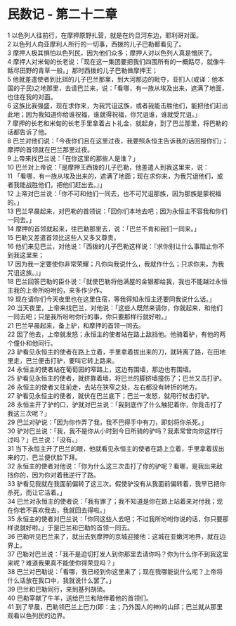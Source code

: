 # 民数记 - 第二十二章
  
 1 以色列人往前行，在摩押原野扎营，就是在约旦河东边，耶利哥对面。  
 2 以色列人向亚摩利人所行的一切事，西拨的儿子巴勒都看见了。  
 3 摩押人极其惧怕以色列民，因为他们众多；摩押人对以色列人真是憎厌了。  
 4 摩押人对米甸的长老说：「现在这一集团要把我们四围所有的一概餂尽，就像牛餂尽田野的青草一般。」那时西拨的儿子巴勒做摩押王；  
 5 他就差遣使者到比珥的儿子巴兰那里，到大河那边的毗夺，亚扪人(或译：他本国的子民)之地那里，去请巴兰来，说：「看哪，有一族从埃及出来，遮满了地面，也住在我的对面。  
 6 这族比我强盛，现在求你来，为我咒诅这族，或者我能击胜他们，能把他们赶出此地；因为我知道你给谁祝福，谁就得祝福，你咒诅谁，谁就受咒诅。」  
 7 摩押的长老和米甸的长老手里拿着占卜礼金，就起身，到了巴兰那里，将巴勒的话都告诉了他。  
 8 巴兰对他们说：「今夜你们且在这里过夜，我要照永恒主告诉我的话回报你们」；摩押的首领就在巴兰那里过夜。  
 9 上帝来找巴兰说：「在你这里的那些人是谁？」  
 10 巴兰对上帝说：「是摩押王西拨的儿子巴勒，他差遣人到我这里来，说：  
 11 「看哪，有一族从埃及出来的，遮满了地面；现在求你来，为我咒诅他们，或者我能战胜他们，把他们赶出去。』」  
 12 上帝对巴兰说：「你不可和他们一同去，也不可咒诅那族，因为那族是蒙祝福的。」  
 13 巴兰早晨起来，对巴勒的首领说：「回你们本地去吧；因为永恒主不容我和你们一同去。」  
 14 摩押的首领就起来，往巴勒那里去，说：「巴兰不肯和我们一同来。」  
 15 巴勒又差遣首领比这些人又多又尊贵。  
 16 他们来见巴兰，对他说：「西拨的儿子巴勒这样说：『求你别让什么事阻止你不到我这里来；  
 17 因为我一定要使你非常荣耀；凡你向我说什么，我就作什么；只求你来，为我咒诅这族。』」  
 18 巴兰回答巴勒的臣仆说：「就使巴勒将他满屋的金银都给我，我也不能越过永恒主我的上帝所吩咐的，来多作少作。  
 19 现在请你们今天夜里也在这里住宿，等我得知永恒主还要同我说什么话。」  
 20 当天夜里，上帝来找巴兰，对他说：「这些人既然来请你，你就起来，和他们一同去吧；只是我所吩咐你行的事，你只要那样行就好啦。」  
 21 巴兰早晨起来，备上驴，和摩押的首领一同去。  
 22 因了他去，上帝就发怒；永恒主的使者站在路上敌挡他。他骑着驴，有他的两个僮仆和他同行。  
 23 驴看见永恒主的使者在路上立着，手里拿着拔出来的刀，就转离了路，在田地里走，巴兰便击打驴，要叫它转上路来。  
 24 永恒主的使者站在葡萄园的窄路上，这边有围墙，那边也有围墙。  
 25 驴看见永恒主的使者，就挤靠着墙，将巴兰的脚挤墙撞伤了；巴兰又击打驴。  
 26 永恒主的使者又往前走，去站在狭窄之处，左右都没有转折的地方。  
 27 驴看见永恒主的使者，就伏在巴兰底下；巴兰一发怒，就用行杖击打驴。  
 28 永恒主开了驴的口，驴就对巴兰说：「我到底作了什么触犯着你，你竟击打了我这三次呢？」  
 29 巴兰对驴说：「因为你作弄了我，我不巴得手中有刀，即刻将你杀死。」  
 30 驴对巴兰说：「我，我不是你从小时到今日所骑的驴吗？我素常曾向你这样行过吗？」巴兰说：「没有。」  
 31 当下永恒主开了巴兰的眼，他就看见永恒主的使者在路上立着，手里拿着拔出来的刀，巴兰便伏脸下拜。  
 32 永恒主的使者对他说：「你为什么这三次击打了你的驴呢？看哪，是我出来敌挡你的，因为你对着我逆行了路。  
 33 驴看见我就在我面前偏转了这三次。假使驴没有从我面前偏转着，我早已把你杀死，而让它活着。」  
 34 巴兰对永恒主的使者说：「我有罪了；我不知道是你在路上站着来对付我；现在你若不喜欢我去，我就回去得啦。」  
 35 永恒主的使者对巴兰说：「你同这些人去吧；不过我所吩咐你说的话，你只要那样说就好啦。」于是巴兰和巴勒的首领一同去。  
 36 巴勒听见巴兰来了，就出去到摩押的京城迎接他：这城在亚嫩河地界，就在边界上。  
 37 巴勒对巴兰说：「我不是迫切打发人到你那里去请你吗？你为什么你不到我这里来呢？难道我果真不能使你得荣显吗？」  
 38 巴兰对巴勒说：「看哪，我已经到你这里来了；现在我哪能说什么呢？上帝将什么话放在我口中，我就说什么罢了。」  
 39 巴兰和巴勒同行，来到基列胡琐。  
 40 巴勒宰献了牛羊，送给巴兰和陪伴着他的首领们。  
 41 到了早晨，巴勒领巴兰上巴力(即：主；乃外国人的神)的山邱；巴兰就从那里观看以色列民的边界。